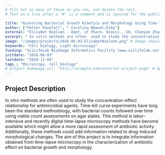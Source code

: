 ```yaml
---
# Fill out as many of these as you can, and delete the rest.
# Text on a line after a "#" is a comment and is ignored for the published page.

title: "Assessing Bacterial Growth Kinetics and Morphology Using Time-lapse Microscopy Data "
author: ["Petter Ranefall", " Carolina W&auml;hlby"]
external: "Elisabet Nielsen - Dept. of Pharm. Biosci., UU, Chenyan Zhao, Pikkei Yuen, Pernilla Lagerb&auml;ck, Margreke Brill, Thomas T&auml;ngd&etilde;n, Otto Cars - Dept. of Med. Sci., UU "
excerpt: " In vitro methods are often  used to study the concentration-effect relationship for antimicrobial agents. Time-kill curve experiments have long been the standard methodology, with bacterial  counts f..."
image: "/images/projects/2016-06-03-ElisabetNielsen.png" # Image should be pushed to /images/projects/YYYY-MM-DD-projectid/ before
keywords: "Cell biology, Light microscopy"
funding: "SciLifeLab BioImage Informatics Facility (www.scilifelab.se/facilities/bioimage-informatics)"
initdate: "2016-06-03"
lastdate: "2018-12-04"
tags_: "Microscopy, cell biology"
# project_homepage_url: "http://example.com/external-project-page" # Optional external homepage for this project
---
```


## Project Description
 In vitro methods are often used to study the concentration-effect relationship for antimicrobial agents. Time-kill curve experiments have long been the standard methodology, with bacterial counts followed over time using viable count assessments on agar plates. This method is labor-intensive and recently digital time-lapse microscopy methods have become available which might allow a more rapid assessment of antibiotic activity. Additionally, these methods could add information related to drug-induced morphological changes. The aim of this project is to integrate information obtained from time-lapse microscopy in the characterization of antibiotic effect on bacterial growth and morphology. 
